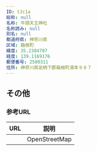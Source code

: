 ```yaml
---
ID: tJc1a
総称: null
名称: 牛頭天王神社
名称読み: null
別名: null
都道府県: 神奈川県
区域: 箱根町
緯度: 35.2384707
経度: 139.1169176
郵便番号: 2500311
住所: 神奈川県足柄下郡箱根町湯本９８７
---
```


## その他

### 参考URL

| URL | 説明          |
| --- | ------------- |
|     | OpenStreetMap |
